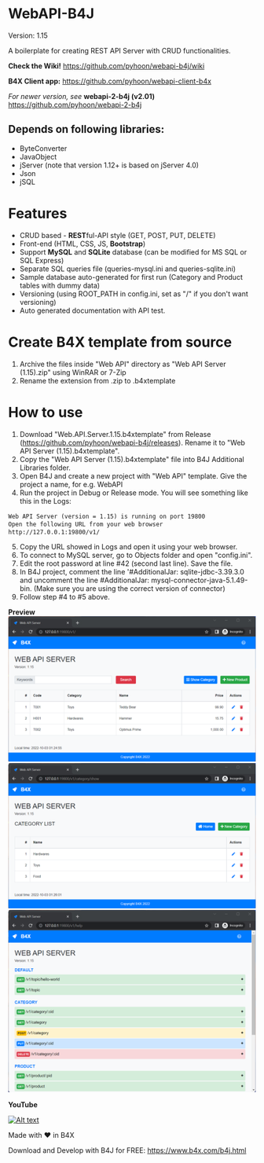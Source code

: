 # WebAPI-B4J
Version: 1.15

A boilerplate for creating REST API Server with CRUD functionalities.

**Check the Wiki!** https://github.com/pyhoon/webapi-b4j/wiki

**B4X Client app:** https://github.com/pyhoon/webapi-client-b4x

*For newer version, see* **webapi-2-b4j (v2.01)** https://github.com/pyhoon/webapi-2-b4j

## Depends on following libraries:
- ByteConverter
- JavaObject
- jServer (note that version 1.12+ is based on jServer 4.0)
- Json
- jSQL

# Features
- CRUD based - **REST**ful-API style (GET, POST, PUT, DELETE)
- Front-end (HTML, CSS, JS, **Bootstrap**)
- Support **MySQL** and **SQLite** database (can be modified for MS SQL or SQL Express)
- Separate SQL queries file (queries-mysql.ini and queries-sqlite.ini)
- Sample database auto-generated for first run (Category and Product tables with dummy data)
- Versioning (using ROOT_PATH in config.ini, set as "/" if you don't want versioning)
- Auto generated documentation with API test.

# Create B4X template from source
1. Archive the files inside "Web API" directory as "Web API Server (1.15).zip" using WinRAR or 7-Zip
2. Rename the extension from .zip to .b4xtemplate

# How to use
1. Download "Web.API.Server.1.15.b4xtemplate" from Release (https://github.com/pyhoon/webapi-b4j/releases). Rename it to "Web API Server (1.15).b4xtemplate".
2. Copy the "Web API Server (1.15).b4xtemplate" file into B4J Additional Libraries folder.
3. Open B4J and create a new project with "Web API" template. Give the project a name, for e.g. WebAPI
4. Run the project in Debug or Release mode. You will see something like this in the Logs:
```
Web API Server (version = 1.15) is running on port 19800
Open the following URL from your web browser
http://127.0.0.1:19800/v1/
```
5. Copy the URL showed in Logs and open it using your web browser.
6. To connect to MySQL server, go to Objects folder and open "config.ini".
7. Edit the root password at line #42 (second last line). Save the file.
8. In B4J project, comment the line '#AdditionalJar: sqlite-jdbc-3.39.3.0 and uncomment the line #AdditionalJar: mysql-connector-java-5.1.49-bin. (Make sure you are using the correct version of connector)
9. Follow step #4 to #5 above.

**Preview**
<img src="https://github.com/pyhoon/webapi-b4j/raw/main/Preview/web-api-01.png" title="Homepage" />
<img src="https://github.com/pyhoon/webapi-b4j/raw/main/Preview/web-api-02.png" title="Category" />
<img src="https://github.com/pyhoon/webapi-b4j/raw/main/Preview/web-api-03.png" title="Documentation" />

**YouTube**

[![Alt text](https://img.youtube.com/vi/umSSfja5Dzg/0.jpg)](https://youtu.be/umSSfja5Dzg)

Made with ❤ in B4X

Download and Develop with B4J for FREE: https://www.b4x.com/b4j.html
